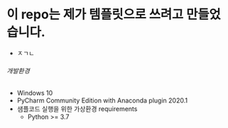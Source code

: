 # 이 repo는 제가 템플릿으로 쓰려고 만들었습니다.

* ㅈㄱㄴ



###### 개발환경

* Windows 10
* PyCharm Community Edition with Anaconda plugin 2020.1
* 샘플코드 실행을 위한 가상환경 requirements
  * Python >= 3.7

